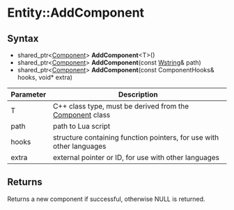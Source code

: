 # Entity::AddComponent

## Syntax

- shared_ptr<[Component](Component.md)\> **AddComponent**<T\>()
- shared_ptr<[Component](Component.md)\> **AddComponent**(const [Wstring](WString.md)& path)
- shared_ptr<[Component](Component.md)\> **AddComponent**(const ComponentHooks& hooks, void* extra)

| Parameter | Description |
|---|---|
| T | C++ class type, must be derived from the [Component](Component.md) class |
| path | path to Lua script |
| hooks | structure containing function pointers, for use with other languages |
| extra | external pointer or ID, for use with other languages |
  
## Returns

Returns a new component if successful, otherwise NULL is returned.
